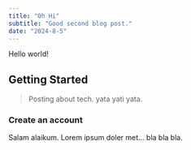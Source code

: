```yaml
---
title: "Oh Hi"
subtitle: "Good second blog post."
date: "2024-8-5"
---
```


Hello world!

## Getting Started

> Posting about tech. yata yati yata.

### Create an account

Salam alaikum. Lorem ipsum doler met... bla bla bla.
